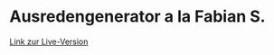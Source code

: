# Ausredengenerator a la Fabian S.

[Link zur Live-Version](https://allgoewer.github.io/ausredengenerator/)